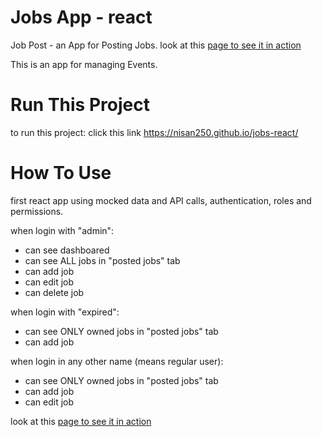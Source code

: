 # Jobs App - react

Job Post - an App for Posting Jobs.
look at this [page to see it in action](https://nisan250.github.io/jobs-react/)

This is an app for managing Events.

# Run This Project

to run this project:
click this link https://nisan250.github.io/jobs-react/


# How To Use

first react app using mocked data and API calls, authentication, roles and permissions.

when login with "admin":
- can see dashboared
- can see ALL jobs in "posted jobs" tab
- can add job
- can edit job
- can delete job

when login with "expired":
- can see ONLY owned jobs  in "posted jobs" tab
- can add job

when login in any other name (means regular user):
- can see ONLY owned jobs in "posted jobs" tab
- can add job
- can edit job

look at this [page to see it in action](https://nisan250.github.io/jobs-react/)
